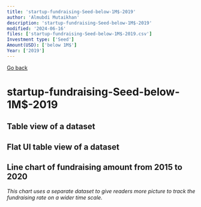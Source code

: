 ```yaml
---
title: 'startup-fundraising-Seed-below-1M$-2019'
author: 'Almubdi Mutaikhan'
description: 'startup-fundraising-Seed-below-1M$-2019'
modified: '2024-06-16'
files: ['startup-fundraising-Seed-below-1M$-2019.csv']
Investment type: ['Seed']
Amount(USD): ['below 1M$']
Year: ['2019']
---
```


[Go back](/)

# startup-fundraising-Seed-below-1M$-2019

## Table view of a dataset
<Table url="startup-fundraising-Seed-below-1M$-2019.csv" />

## Flat UI table view of a dataset

<FlatUiTable
    url="startup-fundraising-Seed-below-1M$-2019.csv"
/>

## Line chart of fundraising amount from 2015 to 2020
*This chart uses a separate dataset to give readers more picture to track the fundraising rate on a wider time scale.*

<LineChart
    title="Startup fundraising from 2015 to 2020"
    xAxis="Year"
    yAxis="Amount in USD"
    data="startup-fundraising-2015-2020.csv"
/>
